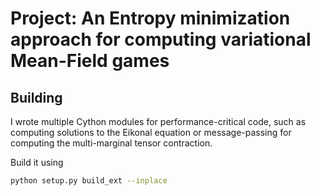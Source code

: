# Project: An Entropy minimization approach for computing variational Mean-Field games


## Building


I wrote multiple Cython modules for performance-critical code, such as computing solutions to the Eikonal equation or message-passing for computing the multi-marginal tensor contraction.

Build it using
```bash
python setup.py build_ext --inplace
```

